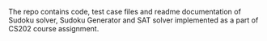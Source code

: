 The repo contains code, test case files and readme documentation of Sudoku solver, Sudoku Generator and SAT solver implemented as a part of CS202 course assignment.
